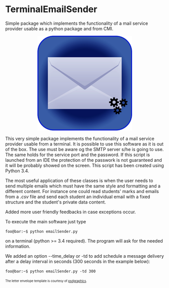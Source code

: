 # TerminalEmailSender
Simple package which implements the functionality of a mail service provider usable as a python package and from CMI.

<div align="center">
    <img src="img/automatic_mail_logo.jpeg" width="300" height=300/>
</div>


This very simple package implements the functionality of a mail service provider usable from a terminal. It is possible to
use this software as it is out of the box. The use must be aware og the SMTP server s/he is going to use. The same holds for
the service port and the password. If this script is launched from an IDE the protection of the passwork is not guaranteed 
and it will be probably showed on the screen. This script has been created using Python 3.4.

The most useful application of these classes is when the user needs to send multiple emails which must have the same style
and formatting and a different content. For instance one could read students' marks and emails from a *.csv* file and send
each student an individual email with a fixed structure and the student's private data content. 

Added more user friendly feedbacks in case exceptions occur.

To execute the main software just type 
```console
foo@bar:~$ python emailSender.py
```
on a terminal (python >= 3.4 required). The program will ask for the needed information.

We added an option --time_delay or -td to add schedule a message delivery after a 
delay interval in seconds (300 seconds in the example below):
```console
foo@bar:~$ python emailSender.py -td 300
```

<sub><sup>The letter envelope template is courtesy of [psdgraphics](https://www.psdgraphics.com/).
